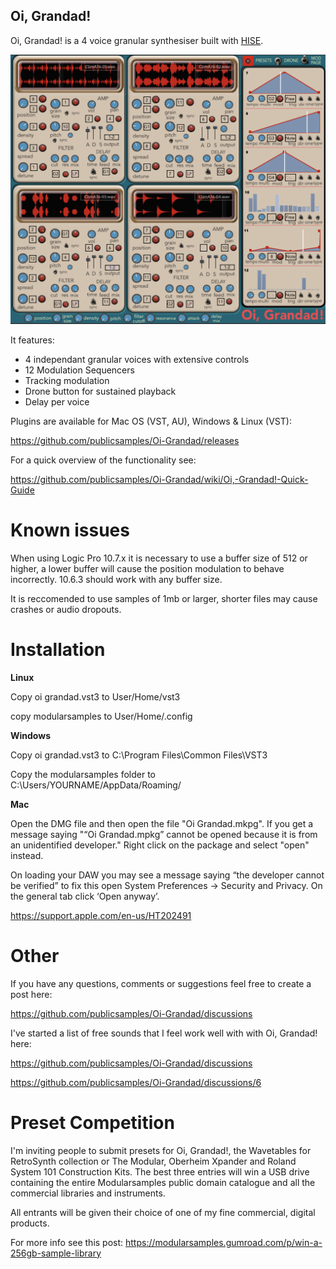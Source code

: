 ## **Oi, Grandad!**

Oi, Grandad! is a 4 voice granular synthesiser built with [HISE](http://hise.audio). 

![Oi, Grandad! ](https://github.com/publicsamples/Oi-Grandad/blob/main/oi%20grandad/oigrandad.png?raw=true)

It features:

 - 4 independant granular voices with extensive controls
 - 12 Modulation Sequencers  
 - Tracking modulation
 - Drone button for sustained playback
 - Delay per voice

Plugins are available for Mac OS (VST, AU), Windows & Linux (VST):

https://github.com/publicsamples/Oi-Grandad/releases

For a quick overview of the functionality see:

https://github.com/publicsamples/Oi-Grandad/wiki/Oi,-Grandad!-Quick-Guide

# Known issues

When using Logic Pro 10.7.x it is necessary to use a buffer size of 512 or higher, a lower buffer will cause the position modulation to behave incorrectly. 10.6.3 should work with any buffer size.

It is reccomended to use samples of 1mb or larger, shorter files may cause crashes or audio dropouts.


# Installation

 **Linux**
 
 Copy oi grandad.vst3 to User/Home/vst3
 
 copy modularsamples to User/Home/.config


 **Windows**

Copy oi grandad.vst3 to C:\Program Files\Common Files\VST3

Copy the modularsamples folder to C:\Users/YOURNAME/AppData/Roaming/

 **Mac**
 
Open the DMG file and then open the file "Oi Grandad.mkpg". If you get a message saying "“Oi Grandad.mpkg” cannot be opened because it is from an unidentified developer." Right click on the package and select "open" instead.

On loading your DAW you may see a message saying “the developer cannot be verified” to fix this open System Preferences → Security and Privacy. On the general tab click ‘Open anyway’.

 https://support.apple.com/en-us/HT202491
 
 # Other 
 
If you have any questions, comments or suggestions feel free to create a post here:
 
https://github.com/publicsamples/Oi-Grandad/discussions

I've started a list of free sounds that I feel work well with with Oi, Grandad! here:

https://github.com/publicsamples/Oi-Grandad/discussions
 
https://github.com/publicsamples/Oi-Grandad/discussions/6
 
 
# Preset Competition

I'm inviting people to submit presets for Oi, Grandad!, the Wavetables for RetroSynth collection or The Modular, Oberheim Xpander and Roland System 101 Construction Kits. The best three entries will win a USB drive containing the entire Modularsamples public domain catalogue and all the commercial libraries and instruments.

All entrants will be given their choice of one of my fine commercial, digital products.

For more info see this post:
https://modularsamples.gumroad.com/p/win-a-256gb-sample-library

